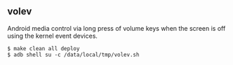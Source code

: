 ## volev

Android media control via long press of volume keys when the screen is off using the kernel event devices.

```console
$ make clean all deploy
$ adb shell su -c /data/local/tmp/volev.sh
```